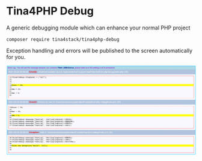 # Tina4PHP Debug
A generic debugging module which can enhance your normal PHP project

```
composer require tina4stack/tina4php-debug
```
Exception handling and errors will be published to the screen automatically for you.

![](.README_images/screenshot.png)